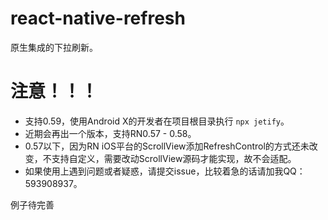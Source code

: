 # react-native-refresh
原生集成的下拉刷新。

# 注意！！！
- 支持0.59，使用Android X的开发者在项目根目录执行 `npx jetify`。
- 近期会再出一个版本，支持RN0.57 - 0.58。
- 0.57以下，因为RN iOS平台的ScrollView添加RefreshControl的方式还未改变，不支持自定义，需要改动ScrollView源码才能实现，故不会适配。
- 如果使用上遇到问题或者疑惑，请提交issue，比较着急的话请加我QQ：593908937。

例子待完善
